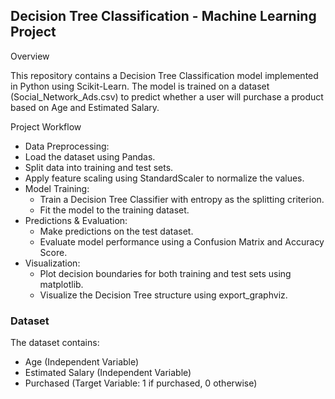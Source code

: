 ## Decision Tree Classification - Machine Learning Project

Overview

This repository contains a Decision Tree Classification model implemented in Python using Scikit-Learn. The model is trained on a dataset (Social_Network_Ads.csv) to predict whether a user will purchase a product based on Age and Estimated Salary.

Project Workflow

- Data Preprocessing:
- Load the dataset using Pandas.
- Split data into training and test sets.
- Apply feature scaling using StandardScaler to normalize the values.
- Model Training:
   - Train a Decision Tree Classifier with entropy as the splitting criterion.
   - Fit the model to the training dataset.
- Predictions & Evaluation:
  - Make predictions on the test dataset.
  - Evaluate model performance using a Confusion Matrix and Accuracy Score.
- Visualization:
  - Plot decision boundaries for both training and test sets using matplotlib.
  - Visualize the Decision Tree structure using export_graphviz.

### Dataset

The dataset contains:

- Age (Independent Variable)
- Estimated Salary (Independent Variable)
- Purchased (Target Variable: 1 if purchased, 0 otherwise)
